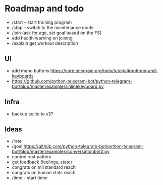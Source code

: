 # Roadmap and todo

* /start - start training program
* /stop - switch to the maintenance mode
* /join (ask for age, set goal based on the FS)
* add health warning on joining
* /explain get workout description

## UI

* add menu buttons https://core.telegram.org/bots/tutorial#buttons-and-keyboards
* https://github.com/python-telegram-bot/python-telegram-bot/blob/master/examples/inlinekeyboard.py

## Infra

* backup sqlite to s3?

## Ideas

* /rate
* /goal https://github.com/python-telegram-bot/python-telegram-bot/blob/master/examples/conversationbot2.py
* control rest pattern
* get feedback (feelings, state)
* congrats on mil standard reach
* congrats on human stats reach
* /time - start timer

